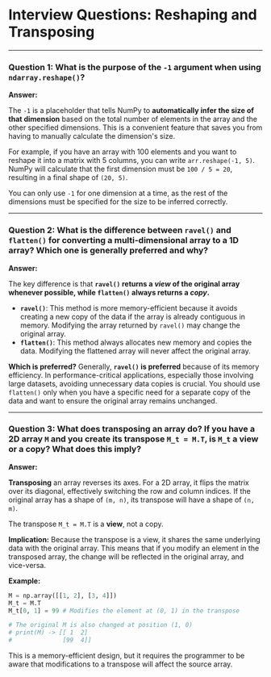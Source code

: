 # Interview Questions: Reshaping and Transposing

---

### Question 1: What is the purpose of the `-1` argument when using `ndarray.reshape()`?

**Answer:**

The `-1` is a placeholder that tells NumPy to **automatically infer the size of that dimension** based on the total number of elements in the array and the other specified dimensions. This is a convenient feature that saves you from having to manually calculate the dimension's size.

For example, if you have an array with 100 elements and you want to reshape it into a matrix with 5 columns, you can write `arr.reshape(-1, 5)`. NumPy will calculate that the first dimension must be `100 / 5 = 20`, resulting in a final shape of `(20, 5)`.

You can only use `-1` for one dimension at a time, as the rest of the dimensions must be specified for the size to be inferred correctly.

---

### Question 2: What is the difference between `ravel()` and `flatten()` for converting a multi-dimensional array to a 1D array? Which one is generally preferred and why?

**Answer:**

The key difference is that **`ravel()` returns a *view* of the original array whenever possible, while `flatten()` always returns a *copy*.**

-   **`ravel()`**: This method is more memory-efficient because it avoids creating a new copy of the data if the array is already contiguous in memory. Modifying the array returned by `ravel()` may change the original array.
-   **`flatten()`**: This method always allocates new memory and copies the data. Modifying the flattened array will never affect the original array.

**Which is preferred?**
Generally, **`ravel()` is preferred** because of its memory efficiency. In performance-critical applications, especially those involving large datasets, avoiding unnecessary data copies is crucial. You should use `flatten()` only when you have a specific need for a separate copy of the data and want to ensure the original array remains unchanged.

---

### Question 3: What does transposing an array do? If you have a 2D array `M` and you create its transpose `M_t = M.T`, is `M_t` a view or a copy? What does this imply?

**Answer:**

**Transposing** an array reverses its axes. For a 2D array, it flips the matrix over its diagonal, effectively switching the row and column indices. If the original array has a shape of `(m, n)`, its transpose will have a shape of `(n, m)`.

The transpose `M_t = M.T` is a **view**, not a copy.

**Implication:**
Because the transpose is a view, it shares the same underlying data with the original array. This means that if you modify an element in the transposed array, the change will be reflected in the original array, and vice-versa.

**Example:**
```python
M = np.array([[1, 2], [3, 4]])
M_t = M.T
M_t[0, 1] = 99 # Modifies the element at (0, 1) in the transpose

# The original M is also changed at position (1, 0)
# print(M) -> [[ 1  2]
#              [99  4]]
```
This is a memory-efficient design, but it requires the programmer to be aware that modifications to a transpose will affect the source array.
